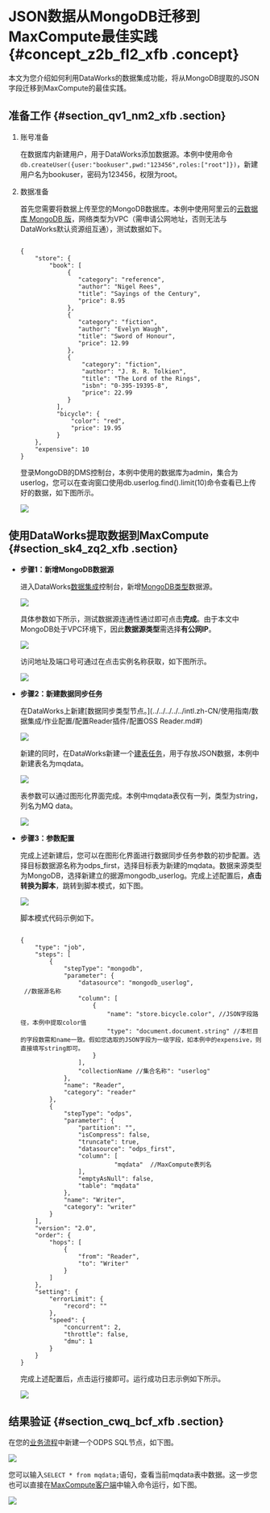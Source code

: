 # JSON数据从MongoDB迁移到MaxCompute最佳实践 {#concept_z2b_fl2_xfb .concept}

本文为您介绍如何利用DataWorks的数据集成功能，将从MongoDB提取的JSON字段迁移到MaxCompute的最佳实践。

## 准备工作 {#section_qv1_nm2_xfb .section}

1.  账号准备

    在数据库内新建用户，用于DataWorks添加数据源。本例中使用命令`db.createUser({user:"bookuser",pwd:"123456",roles:["root"]})`，新建用户名为bookuser，密码为123456，权限为root。

2.  数据准备

    首先您需要将数据上传至您的MongoDB数据库。本例中使用阿里云的[云数据库 MongoDB 版](../../../../../intl.zh-CN/单节点快速入门/开始使用云数据库MongoDB版.md#)，网络类型为VPC（需申请公网地址，否则无法与DataWorks默认资源组互通），测试数据如下。

    ```
    
    {
        "store": {
            "book": [
                 {
                    "category": "reference",
                    "author": "Nigel Rees",
                    "title": "Sayings of the Century",
                    "price": 8.95
                 },
                 {
                    "category": "fiction",
                    "author": "Evelyn Waugh",
                    "title": "Sword of Honour",
                    "price": 12.99
                 },
                 {
                     "category": "fiction",
                     "author": "J. R. R. Tolkien",
                     "title": "The Lord of the Rings",
                     "isbn": "0-395-19395-8",
                     "price": 22.99
                 }
              ],
              "bicycle": {
                  "color": "red",
                  "price": 19.95
              }
        },
        "expensive": 10
    }
    ```

    登录MongoDB的DMS控制台，本例中使用的数据库为admin，集合为userlog，您可以在查询窗口使用db.userlog.find\(\).limit\(10\)命令查看已上传好的数据，如下图所示。

    ![](http://static-aliyun-doc.oss-cn-hangzhou.aliyuncs.com/assets/img/64919/155056959132875_zh-CN.png)


## 使用DataWorks提取数据到MaxCompute {#section_sk4_zq2_xfb .section}

-   **步骤1：新增MongoDB数据源**

    进入DataWorks[数据集成](../../../../../intl.zh-CN/使用指南/数据集成/数据集成简介/数据集成概述.md#)控制台，新增[MongoDB类型](../../../../../intl.zh-CN/使用指南/数据集成/数据源配置/配置MongoDB数据源.md#)数据源。

    ![](http://static-aliyun-doc.oss-cn-hangzhou.aliyuncs.com/assets/img/64919/155056959132876_zh-CN.png)

    具体参数如下所示，测试数据源连通性通过即可点击**完成**。由于本文中MongoDB处于VPC环境下，因此**数据源类型**需选择**有公网IP**。

    ![](http://static-aliyun-doc.oss-cn-hangzhou.aliyuncs.com/assets/img/64919/155056959132877_zh-CN.png)

    访问地址及端口号可通过在点击实例名称获取，如下图所示。

    ![](http://static-aliyun-doc.oss-cn-hangzhou.aliyuncs.com/assets/img/64919/155056959132878_zh-CN.png)

-   **步骤2：新建数据同步任务**

    在DataWorks上新建[数据同步类型节点。](../../../../../intl.zh-CN/使用指南/数据集成/作业配置/配置Reader插件/配置OSS Reader.md#)

    ![](http://static-aliyun-doc.oss-cn-hangzhou.aliyuncs.com/assets/img/64919/155056959132879_zh-CN.png)

    新建的同时，在DataWorks新建一个[建表任务](../../../../../intl.zh-CN/使用指南/数据开发/表管理.md#)，用于存放JSON数据，本例中新建表名为mqdata。

    ![](http://static-aliyun-doc.oss-cn-hangzhou.aliyuncs.com/assets/img/62284/155056959131544_zh-CN.png)

    表参数可以通过图形化界面完成。本例中mqdata表仅有一列，类型为string，列名为MQ data。

    ![](http://static-aliyun-doc.oss-cn-hangzhou.aliyuncs.com/assets/img/62284/155056959131545_zh-CN.png)

-   **步骤3：参数配置**

    完成上述新建后，您可以在图形化界面进行数据同步任务参数的初步配置。选择目标数据源名称为odps\_first，选择目标表为新建的mqdata。数据来源类型为MongoDB，选择新建立的据源mongodb\_userlog。完成上述配置后，**点击转换为脚本**，跳转到脚本模式，如下图。

    ![](http://static-aliyun-doc.oss-cn-hangzhou.aliyuncs.com/assets/img/64919/155056959132880_zh-CN.png)

    脚本模式代码示例如下。

    ```
    
    {
        "type": "job",
        "steps": [
            {
                "stepType": "mongodb",
                "parameter": {
                    "datasource": "mongodb_userlog",
     //数据源名称
                    "column": [
                        {
                            "name": "store.bicycle.color", //JSON字段路径，本例中提取color值
                            "type": "document.document.string" //本栏目的字段数需和name一致。假如您选取的JSON字段为一级字段，如本例中的expensive，则直接填写string即可。
                        }
                    ],
                    "collectionName //集合名称": "userlog"
                },
                "name": "Reader",
                "category": "reader"
            },
            {
                "stepType": "odps",
                "parameter": {
                    "partition": "",
                    "isCompress": false,
                    "truncate": true,
                    "datasource": "odps_first",
                    "column": [
                              "mqdata"  //MaxCompute表列名
                    ],
                    "emptyAsNull": false,
                    "table": "mqdata"
                },
                "name": "Writer",
                "category": "writer"
            }
        ],
        "version": "2.0",
        "order": {
            "hops": [
                {
                    "from": "Reader",
                    "to": "Writer"
                }
            ]
        },
        "setting": {
            "errorLimit": {
                "record": ""
            },
            "speed": {
                "concurrent": 2,
                "throttle": false,
                "dmu": 1
            }
        }
    }
    ```

    完成上述配置后，点击运行接即可。运行成功日志示例如下所示。

    ![](http://static-aliyun-doc.oss-cn-hangzhou.aliyuncs.com/assets/img/62284/155056959131550_zh-CN.png)


## 结果验证 {#section_cwq_bcf_xfb .section}

在您的[业务流程](../../../../../intl.zh-CN/使用指南/数据开发/业务流程/业务流程介绍.md#)中新建一个ODPS SQL节点，如下图。

![](http://static-aliyun-doc.oss-cn-hangzhou.aliyuncs.com/assets/img/62284/155056959131551_zh-CN.png)

您可以输入`SELECT * from mqdata;`语句，查看当前mqdata表中数据。这一步您也可以直接在[MaxCompute客户端](../../../../../intl.zh-CN/工具及下载/客户端.md#)中输入命令运行，如下图。

![](http://static-aliyun-doc.oss-cn-hangzhou.aliyuncs.com/assets/img/64919/155056959132881_zh-CN.png)

